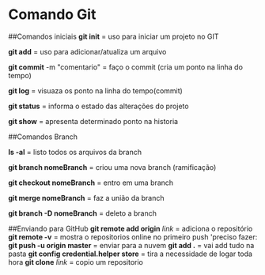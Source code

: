 # Comando Git

##Comandos iniciais
**git init**  = uso para iniciar um projeto no GIT 

**git add** = uso para adicionar/atualiza um arquivo

**git commit** -m "comentario" = faço o commit (cria um ponto na linha do tempo)

**git log** = visuaza os ponto na linha do tempo(commit)

**git status** = informa o estado das alterações do projeto

**git show** = apresenta determinado ponto na historia

##Comandos Branch

**ls -al** = listo todos os arquivos da branch

**git branch nomeBranch** = criou uma nova branch (ramificação)

**git checkout nomeBranch** = entro em uma branch

**git merge nomeBranch** = faz a união da branch

**git branch -D nomeBranch** = deleto a branch


##Enviando para GitHub
**git remote add origin** *link*  = adiciona o repositório
**git remote -v** = mostra o repositorios online
no primeiro push 'preciso fazer:
**git push -u origin master** = enviar para a nuvem
**git add .** = vai add tudo na pasta
**git config credential.helper store** = tira a necessidade de logar toda hora
**git clone** *link* = copio um repositorio
